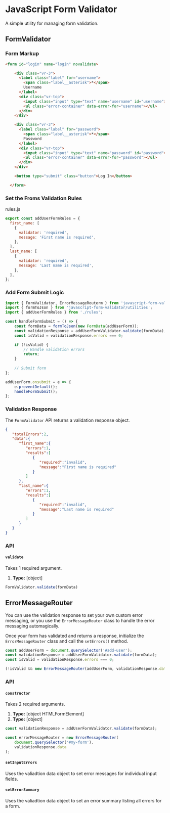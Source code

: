 # JavaScript Form Validator

A simple utility for managing form validation.

## FormValidator

### Form Markup

```html
<form id="login" name="login" novalidate>

    <div class="vr-3">
      <label class="label" for="username">
        <span class="label__asterisk">*</span>
        Username
      </label>
      <div class="vr-top">
        <input class="input" type="text" name="username" id="username">
        <ul class="error-container" data-error-for="username"></ul>
      </div>
    </div>

    <div class="vr-3">
      <label class="label" for="password">
        <span class="label__asterisk">*</span>
        Password
      </label>
      <div class="vr-top">
        <input class="input" type="text" name="password" id="password">
        <ul class="error-container" data-error-for="password"></ul>
      </div>
    </div>

    <button type="submit" class="button">Log In</button>

  </form>
```

### Set the Froms Validation Rules

rules.js
```javascript
export const addUserFormRules = {
  first_name: [
    {
      validator: 'required',
      message: 'First name is required',
    },
  ],
  last_name: [
    {
      validator: 'required',
      message: 'Last name is required',
    },
  ],
};
```

### Add Form Submit Logic
```javascript
import { FormValidator, ErrorMessageRouterm } from 'javascript-form-validator';
import { formToJson } from 'javascript-form-validator/utilities';
import { addUserFormRules } from './rules';

const handleFormSubmit = () => {
    const formData = formToJson(new FormData(addUserForm));
    const validationResponse = addUserFormValidator.validate(formData);
    const isValid = validationResponse.errors === 0;

    if (!isValid) {
        // Handle validation errors
        return;
    }
    
    // Submit form
};

addUserForm.onsubmit = e => {
    e.preventDefault();
    handleFormSubmit();
};
```

### Validation Response
The `FormValidator` API returns a validation response object. 
```json
{
   "totalErrors":2,
   "data":{
      "first_name":{
         "errors":1,
         "results":[
            {
               "required":"invalid",
               "message":"First name is required"
            }
         ]
      },
      "last_name":{
         "errors":1,
         "results":[
            {
               "required":"invalid",
               "message":"Last name is required"
            }
         ]
      }
   }
}
```

### API

#### `validate`

Takes 1 required argument.

1. **Type:** [object]

```javascript
FormValidator.validate(formData)
```

## ErrorMessageRouter
You can use the validation response to set your own custom error messaging, or you use the `ErrorMessageRouter` class to handle the error messaging automagically.

Once your form has validated and returns a response, initialize the `ErrorMessageRouter` class and call the `setErrors()` method. 

```javascript
const addUserForm = document.querySelector('#add-user');
const validationResponse = addUserFormValidator.validate(formData); 
const isValid = validationResponse.errors === 0;

(!isValid && new ErrorMessageRouter(addUserForm, validationResponse.data).setErrors());
```
### API

#### `constructor`

Takes 2 required arguments.

1. **Type:** [object HTMLFormElement]
2. **Type:** [object]

```javascript
const validationResponse = addUserFormValidator.validate(formData);

const errorMessageRouter = new ErrorMessageRouter(
    document.querySelector('#my-form'),
    validationResponse.data
);
```

#### `setInputErrors`

Uses the valiadtion data object to set error messages for individual input fields.

#### `setErrorSummary`

Uses the valiadtion data object to set an error summary listing all errors for a form.
